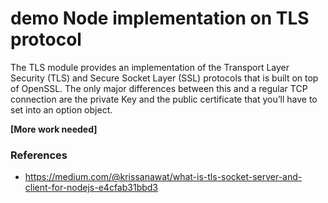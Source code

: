 # demo Node implementation on TLS protocol
The TLS module provides an implementation of the Transport Layer Security (TLS) and Secure Socket Layer (SSL) protocols that is built on top of OpenSSL. The only major differences between this and a regular TCP connection are the private Key and the public certificate that you’ll have to set into an option object.

**[More work needed]**

### References
* https://medium.com/@krissanawat/what-is-tls-socket-server-and-client-for-nodejs-e4cfab31bbd3
